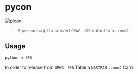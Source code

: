 # pycon

![picon](https://images-na.ssl-images-amazon.com/images/I/51ekKN9T7rL.jpg)

> A `python` script to convert `GPWG` `.f06` output to a `.conm2`

## Usage

``` bash
python a.f06
```
In order to release from `GPWG` `.f06` Table a `NASTRAN` `.conm2` Card.
